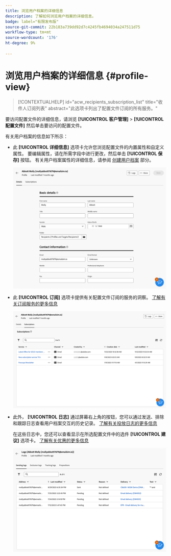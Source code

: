 ```yaml
---
title: 浏览用户档案的详细信息
description: 了解如何浏览用户档案的详细信息。
badge: label="有限发布版"
source-git-commit: 22b183a739dd92d7c4245fb4694034a247511d75
workflow-type: tm+mt
source-wordcount: '176'
ht-degree: 9%

---
```


# 浏览用户档案的详细信息 {#profile-view}

>[!CONTEXTUALHELP]
>id="acw_recipients_subscription_list"
>title="收件人订阅列表"
>abstract="此选项卡列出了配置文件订阅的所有服务。"

要访问配置文件的详细信息，请浏览 **[!UICONTROL 客户管理]** > **[!UICONTROL 配置文件]** 然后单击要访问的配置文件。

有关用户档案的信息如下所示：

* 此 **[!UICONTROL 详细信息]** 选项卡允许您浏览配置文件的内置属性和自定义属性。 要编辑属性，请在所需字段中进行更改，然后单击 **[!UICONTROL 保存]** 按钮。 有关用户档案属性的详细信息，请参阅 [创建用户档案](create-profile.md) 部分。

  ![](assets/profile-details.png)

* 此 **[!UICONTROL 订阅]** 选项卡提供有关配置文件订阅的服务的洞察。 [了解有关订阅服务的更多信息](manage-services.md)

  ![](assets/profile-subscriptions.png)

* 此外， **[!UICONTROL 日志]** 通过屏幕右上角的按钮，您可以通过发送、排除和跟踪日志查看用户档案交互的历史记录。 [了解有关投放日志的更多信息](../monitor/delivery-logs.md)

  在这些日志中，您还可以查看显示在所选配置文件中的选件 **[!UICONTROL 建议]** 选项卡。 [了解有关优惠的更多信息](../msg/offers.md)

  ![](assets/profile-logs.png)
